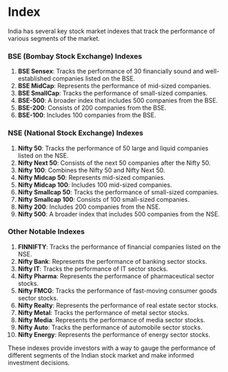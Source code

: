 # Index

India has several key stock market indexes that track the performance of various segments of the market. 

### **BSE (Bombay Stock Exchange) Indexes**
1. **BSE Sensex**: Tracks the performance of 30 financially sound and well-established companies listed on the BSE.
2. **BSE MidCap**: Represents the performance of mid-sized companies.
3. **BSE SmallCap**: Tracks the performance of small-sized companies.
4. **BSE-500**: A broader index that includes 500 companies from the BSE.
5. **BSE-200**: Consists of 200 companies from the BSE.
6. **BSE-100**: Includes 100 companies from the BSE.

### **NSE (National Stock Exchange) Indexes**
1. **Nifty 50**: Tracks the performance of 50 large and liquid companies listed on the NSE.
2. **Nifty Next 50**: Consists of the next 50 companies after the Nifty 50.
3. **Nifty 100**: Combines the Nifty 50 and Nifty Next 50.
4. **Nifty Midcap 50**: Represents mid-sized companies.
5. **Nifty Midcap 100**: Includes 100 mid-sized companies.
6. **Nifty Smallcap 50**: Tracks the performance of small-sized companies.
7. **Nifty Smallcap 100**: Consists of 100 small-sized companies.
8. **Nifty 200**: Includes 200 companies from the NSE.
9. **Nifty 500**: A broader index that includes 500 companies from the NSE.

### **Other Notable Indexes**
1. **FINNIFTY**: Tracks the performance of financial companies listed on the NSE.
2. **Nifty Bank**: Represents the performance of banking sector stocks.
3. **Nifty IT**: Tracks the performance of IT sector stocks.
4. **Nifty Pharma**: Represents the performance of pharmaceutical sector stocks.
5. **Nifty FMCG**: Tracks the performance of fast-moving consumer goods sector stocks.
6. **Nifty Realty**: Represents the performance of real estate sector stocks.
7. **Nifty Metal**: Tracks the performance of metal sector stocks.
8. **Nifty Media**: Represents the performance of media sector stocks.
9. **Nifty Auto**: Tracks the performance of automobile sector stocks.
10. **Nifty Energy**: Represents the performance of energy sector stocks.

These indexes provide investors with a way to gauge the performance of different segments of the Indian stock market and make informed investment decisions.

